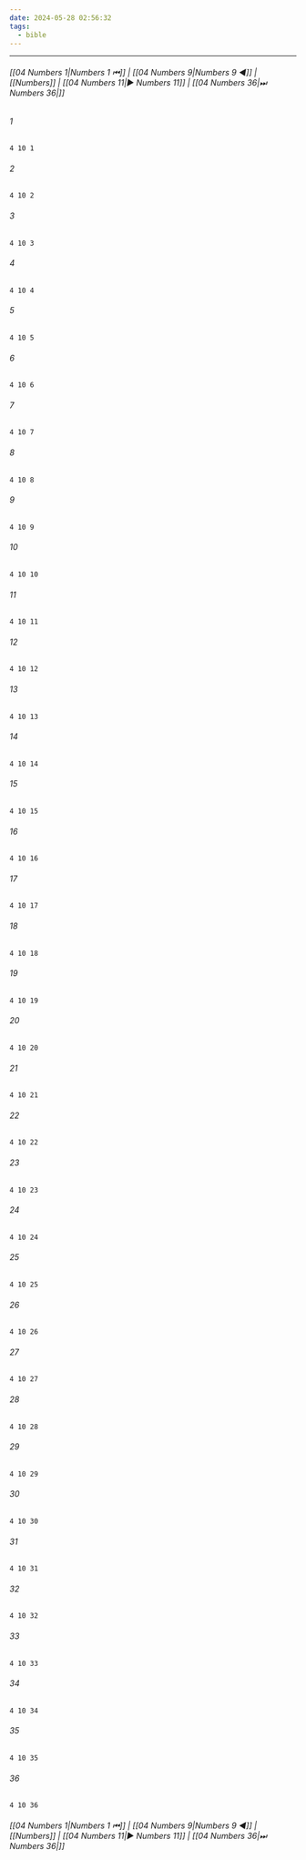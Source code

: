 ```yaml
---
date: 2024-05-28 02:56:32
tags:
  - bible
---
```

___

###### [[04 Numbers 1|Numbers 1 ⏮]] | [[04 Numbers 9|Numbers 9 ◀]] | [[Numbers]] | [[04 Numbers 11|▶ Numbers 11]] | [[04 Numbers 36|⏭ Numbers 36|]]

###### 1
``` verse
4 10 1 
```
###### 2
``` verse
4 10 2 
```
###### 3
``` verse
4 10 3 
```
###### 4
``` verse
4 10 4 
```
###### 5
``` verse
4 10 5 
```
###### 6
``` verse
4 10 6 
```
###### 7
``` verse
4 10 7 
```
###### 8
``` verse
4 10 8 
```
###### 9
``` verse
4 10 9 
```
###### 10
``` verse
4 10 10 
```
###### 11
``` verse
4 10 11 
```
###### 12
``` verse
4 10 12 
```
###### 13
``` verse
4 10 13 
```
###### 14
``` verse
4 10 14 
```
###### 15
``` verse
4 10 15 
```
###### 16
``` verse
4 10 16 
```
###### 17
``` verse
4 10 17 
```
###### 18
``` verse
4 10 18 
```
###### 19
``` verse
4 10 19 
```
###### 20
``` verse
4 10 20 
```
###### 21
``` verse
4 10 21 
```
###### 22
``` verse
4 10 22 
```
###### 23
``` verse
4 10 23 
```
###### 24
``` verse
4 10 24 
```
###### 25
``` verse
4 10 25 
```
###### 26
``` verse
4 10 26 
```
###### 27
``` verse
4 10 27 
```
###### 28
``` verse
4 10 28 
```
###### 29
``` verse
4 10 29 
```
###### 30
``` verse
4 10 30 
```
###### 31
``` verse
4 10 31 
```
###### 32
``` verse
4 10 32 
```
###### 33
``` verse
4 10 33 
```
###### 34
``` verse
4 10 34 
```
###### 35
``` verse
4 10 35 
```
###### 36
``` verse
4 10 36 
```

###### [[04 Numbers 1|Numbers 1 ⏮]] | [[04 Numbers 9|Numbers 9 ◀]] | [[Numbers]] | [[04 Numbers 11|▶ Numbers 11]] | [[04 Numbers 36|⏭ Numbers 36|]]

